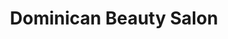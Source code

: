 ---
title: "Dominican Beauty Salon"
url: /philadelphia/dominican-beauty-salon/
shop: hairdresser
---